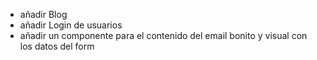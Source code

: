 - añadir Blog
- añadir Login de usuarios
- añadir un componente para el contenido del email bonito y visual con los datos del form